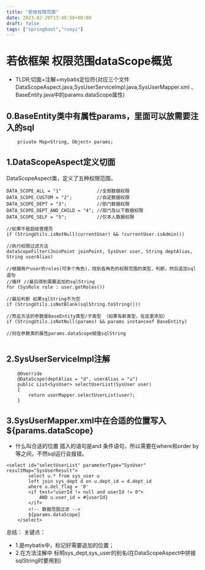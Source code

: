 ```yaml
---
title: "若依权限范围"
date: 2023-02-20T13:48:58+08:00
draft: false
tags: ["springboot","ruoyi"]
---
```


# 若依框架 权限范围dataScope概览

- TLDR;切面+注解+mybatis定位符(对应三个文件DataScopeAspect.java,SysUserServiceImpl.java,SysUserMapper.xml 、BaseEntity.java中的params.dataScope属性)

## 0.BaseEntity类中有属性params，里面可以放需要注入的sql
```
    private Map<String, Object> params;
```

## 1.DataScopeAspect定义切面
DataScopeAspect类，定义了五种权限范围，
```
DATA_SCOPE_ALL = "1"             //全部数据权限
DATA_SCOPE_CUSTOM = "2";         //自定数据权限
DATA_SCOPE_DEPT = "3";           //部门数据权限
DATA_SCOPE_DEPT_AND_CHILD = "4"; //部门及以下数据权限
DATA_SCOPE_SELF = "5";           //仅本人数据权限
```


```
//如果不是超级管理员
if (StringUtils.isNotNull(currentUser) && !currentUser.isAdmin())

//执行权限过滤方法
dataScopeFilter(JoinPoint joinPoint, SysUser user, String deptAlias, String userAlias)

//根据用户user的roles(可多个角色)，找到各角色的权限范围的类型，判断，然后追加sql语句
//循环 //最后得到需要追加的sqlString
for (SysRole role : user.getRoles())

//最后判断 如果sqlString不为空
if (StringUtils.isNotBlank(sqlString.toString()))

//而且方法的参数是BaseEntity类型/子类型 （如果有新类型，在这里添加）
if (StringUtils.isNotNull(params) && params instanceof BaseEntity)

//则在参数类的属性params.dataScope赋值sqlString


```

## 2.SysUserServiceImpl注解
```
    @Override
    @DataScope(deptAlias = "d", userAlias = "u")
    public List<SysUser> selectUserList(SysUser user)
    {
        return userMapper.selectUserList(user);
    }
```

## 3.SysUserMapper.xml中在合适的位置写入 ${params.dataScope}

- 什么叫合适的位置
  插入的语句是and 条件语句，所以需要在where和order by等之间，不然sql运行会报错。
```
<select id="selectUserList" parameterType="SysUser" resultMap="SysUserResult">
		select u.* from sys_user u
		left join sys_dept d on u.dept_id = d.dept_id
		where u.del_flag = '0'
		<if test="userId != null and userId != 0">
			AND u.user_id = #{userId}
		</if>
		<!-- 数据范围过滤 -->
		${params.dataScope}
	</select>
```


总结：
关键点：
- 1.是mybatis中，标记好需要追加的位置；
- 2.在方法注解中 标明sys_dept,sys_user的别名(在DataScopeAspect中拼接sqlString时要用到)
